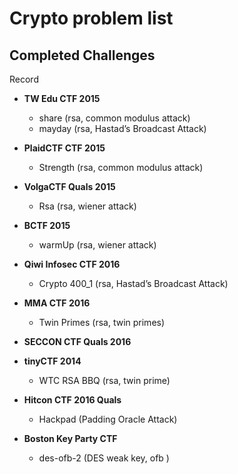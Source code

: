# Crypto problem list

## Completed Challenges
Record


* **TW Edu CTF 2015**
	- share (rsa, common modulus attack)
	- mayday (rsa, Hastad’s Broadcast Attack)

* **PlaidCTF CTF 2015**
	- Strength (rsa, common modulus attack)


* **VolgaCTF Quals 2015**
	- Rsa (rsa, wiener attack)

* **BCTF 2015**
	- warmUp (rsa, wiener attack)

* **Qiwi Infosec CTF 2016**
	- Crypto 400_1 (rsa, Hastad’s Broadcast Attack)

* **MMA CTF 2016**
	- Twin Primes (rsa, twin primes)


* **SECCON CTF Quals 2016**


* **tinyCTF 2014**
	- WTC RSA BBQ (rsa, twin prime)
	
* **Hitcon CTF 2016 Quals**
	- Hackpad (Padding Oracle Attack)


* **Boston Key Party CTF**
	- des-ofb-2 (DES weak key, ofb )